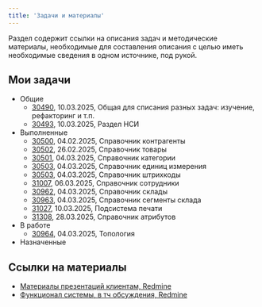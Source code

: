 ```yaml
---
title: 'Задачи и материалы'
---
```


Раздел содержит ссылки на описания задач и методические материалы, необходимые для составления описания с целью иметь необходимые сведения в одном источнике, под рукой.

## Мои задачи
- Общие
    - [30490](http://support.luxsoft.by/issues/30490), 10.03.2025, Общая для списания разных задач: изучение, рефакторинг и т.п.
    - [30493](http://support.luxsoft.by/issues/30493), 10.03.2025, Раздел НСИ
- Выполненные
    - [30500](http://support.luxsoft.by/issues/30500), 04.02.2025, Справочник контрагенты
    - [30502](http://support.luxsoft.by/issues/30502), 26.02.2025, Справочник товары
    - [30501](http://support.luxsoft.by/issues/30501), 04.03.2025, Справочник категории
    - [30503](http://support.luxsoft.by/issues/30503), 04.03.2025, Справочник единиц измерения
    - [30503](http://support.luxsoft.by/issues/30503), 04.03.2025, Справочник штрихкоды
    - [31007](http://support.luxsoft.by/issues/31007), 06.03.2025, Справочник сотрудники
    - [30962](http://support.luxsoft.by/issues/30962), 04.03.2025, Справочник склады
    - [30963](http://support.luxsoft.by/issues/30963), 04.03.2025, Справочник сегменты склада
    - [31027](http://support.luxsoft.by/issues/31027), 10.03.2025, Подсистема печати
    - [31308](http://support.luxsoft.by/issues/31308), 28.03.2025, Справочник атрибутов
- В работе
    - [30964](http://support.luxsoft.by/issues/30964), 04.03.2025, Топология
- Назначенные

## Ссылки на материалы
- [Материалы презентаций клиентам, Redmine](http://support.luxsoft.by/projects/lswms/wiki/%D0%9C%D0%B0%D1%82%D0%B5%D1%80%D0%B8%D0%B0%D0%BB%D1%8B_%D0%BF%D1%80%D0%B5%D0%B7%D0%B5%D0%BD%D1%82%D0%B0%D1%86%D0%B8%D0%B9)
- [Функционал системы, в тч обсуждения, Redmine](http://support.luxsoft.by/projects/lswms/wiki/%D0%92%D0%B8%D0%B4%D0%B5%D0%BE_%D0%BF%D0%BE_%D1%84%D1%83%D0%BD%D0%BA%D1%86%D0%B8%D0%BE%D0%BD%D0%B0%D0%BB%D1%83)
